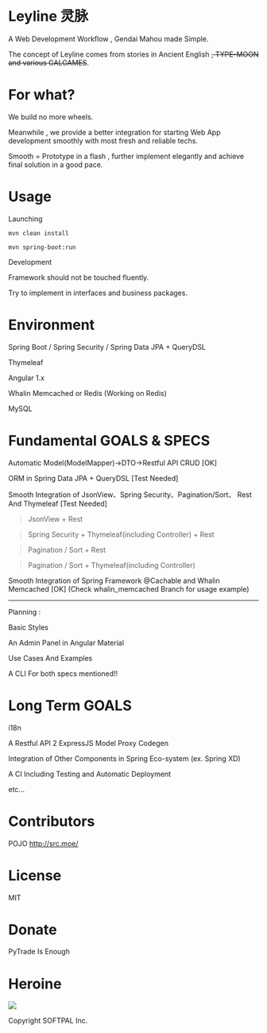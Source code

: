 # Leyline 灵脉
A Web Development Workflow , Gendai Mahou made Simple.

The concept of Leyline comes from stories in Ancient English ~~, TYPE-MOON and various GALGAMES~~.


# For what?

We build no more wheels.

Meanwhile , we provide a better integration for starting Web App development smoothly with most fresh and reliable techs.

Smooth = Prototype in a flash , further implement elegantly and achieve final solution in a good pace.

# Usage

Launching
``````
mvn clean install

mvn spring-boot:run
``````

Development

Framework should not be touched fluently.

Try to implement in interfaces and business packages.

# Environment

Spring Boot / Spring Security / Spring Data JPA + QueryDSL

Thymeleaf

Angular 1.x

Whalin Memcached or Redis (Working on Redis)

MySQL


# Fundamental GOALS & SPECS

Automatic Model(ModelMapper)->DTO->Restful API CRUD [OK]

ORM in Spring Data JPA + QueryDSL [Test Needed]

Smooth Integration of JsonView、Spring Security、Pagination/Sort、 Rest And Thymeleaf [Test Needed]

> JsonView + Rest

> Spring Security + Thymeleaf(including Controller) + Rest

> Pagination / Sort + Rest 

> Pagination / Sort + Thymeleaf(including Controller) 


Smooth Integration of Spring Framework @Cachable and Whalin Memcached  [OK] (Check whalin_memcached Branch for usage example)

---------------------------------

Planning :

Basic Styles 

An Admin Panel in Angular Material 

Use Cases And Examples 

A CLI For both specs mentioned!! 


# Long Term GOALS

i18n

A Restful API 2 ExpressJS Model Proxy Codegen

Integration of Other Components in Spring Eco-system (ex. Spring XD)

A CI Including Testing and Automatic Deployment

etc...

# Contributors
POJO http://src.moe/    

# License
MIT

# Donate
PyTrade Is Enough

# Heroine

![](http://i.imgur.com/zzrQdQL.png)

Copyright SOFTPAL Inc.
